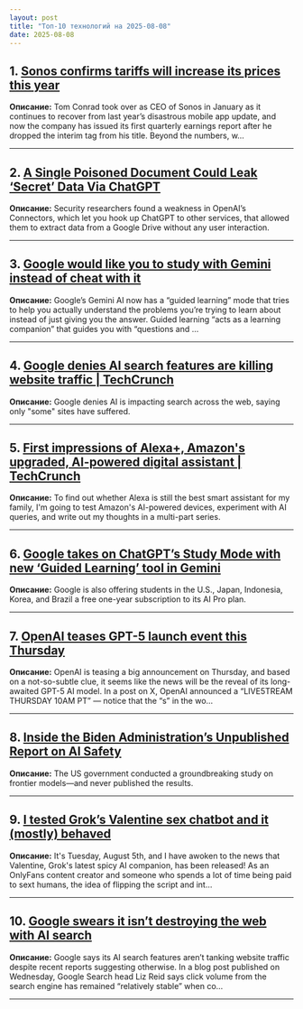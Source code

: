 ```yaml
---
layout: post
title: "Топ-10 технологий на 2025-08-08"
date: 2025-08-08
---
```


## 1. [Sonos confirms tariffs will increase its prices this year](https://www.theverge.com/news/739106/sonos-price-hike-tariffs)

**Описание:** Tom Conrad took over as CEO of Sonos in January as it continues to recover from last year’s disastrous mobile app update, and now the company has issued its first quarterly earnings report after he dropped the interim tag from his title. Beyond the numbers, w…

---

## 2. [A Single Poisoned Document Could Leak ‘Secret’ Data Via ChatGPT](https://www.wired.com/story/poisoned-document-could-leak-secret-data-chatgpt/)

**Описание:** Security researchers found a weakness in OpenAI’s Connectors, which let you hook up ChatGPT to other services, that allowed them to extract data from a Google Drive without any user interaction.

---

## 3. [Google would like you to study with Gemini instead of cheat with it](https://www.theverge.com/news/732182/google-gemini-ai-guided-learning-education)

**Описание:** Google’s Gemini AI now has a “guided learning” mode that tries to help you actually understand the problems you’re trying to learn about instead of just giving you the answer. Guided learning “acts as a learning companion” that guides you with “questions and …

---

## 4. [Google denies AI search features are killing website traffic | TechCrunch](https://techcrunch.com/2025/08/06/google-denies-ai-search-features-are-killing-website-traffic/)

**Описание:** Google denies AI is impacting search across the web, saying only "some" sites have suffered.

---

## 5. [First impressions of Alexa+, Amazon's upgraded, AI-powered digital assistant | TechCrunch](https://techcrunch.com/2025/08/06/first-impressions-of-alexa-amazons-upgraded-ai-powered-digital-assistant/)

**Описание:** To find out whether Alexa is still the best smart assistant for my family, I'm going to test Amazon's AI-powered devices, experiment with AI queries, and write out my thoughts in a multi-part series.

---

## 6. [Google takes on ChatGPT’s Study Mode with new ‘Guided Learning’ tool in Gemini](https://techcrunch.com/2025/08/06/google-takes-on-chatgpts-study-mode-with-new-guided-learning-tool-in-gemini/)

**Описание:** Google is also offering students in the U.S., Japan, Indonesia, Korea, and Brazil a free one-year subscription to its AI Pro plan.

---

## 7. [OpenAI teases GPT-5 launch event this Thursday](https://www.theverge.com/news/720114/openai-gpt-5-launch-event-tease)

**Описание:** OpenAI is teasing a big announcement on Thursday, and based on a not-so-subtle clue, it seems like the news will be the reveal of its long-awaited GPT-5 AI model. In a post on X, OpenAI announced a “LIVE5TREAM THURSDAY 10AM PT” — notice that the “s” in the wo…

---

## 8. [Inside the Biden Administration’s Unpublished Report on AI Safety](https://www.wired.com/story/inside-the-biden-administrations-unpublished-report-on-ai-safety/)

**Описание:** The US government conducted a groundbreaking study on frontier models—and never published the results.

---

## 9. [I tested Grok’s Valentine sex chatbot and it (mostly) behaved](https://www.theverge.com/ai-artificial-intelligence/719913/grok-valentine-test)

**Описание:** It's Tuesday, August 5th, and I have awoken to the news that Valentine, Grok's latest spicy AI companion, has been released! As an OnlyFans content creator and someone who spends a lot of time being paid to sext humans, the idea of flipping the script and int…

---

## 10. [Google swears it isn’t destroying the web with AI search](https://www.theverge.com/news/720069/google-ai-overviews-search-web-traffic-stable)

**Описание:** Google says its AI search features aren’t tanking website traffic despite recent reports suggesting otherwise. In a blog post published on Wednesday, Google Search head Liz Reid says click volume from the search engine has remained “relatively stable” when co…

---

